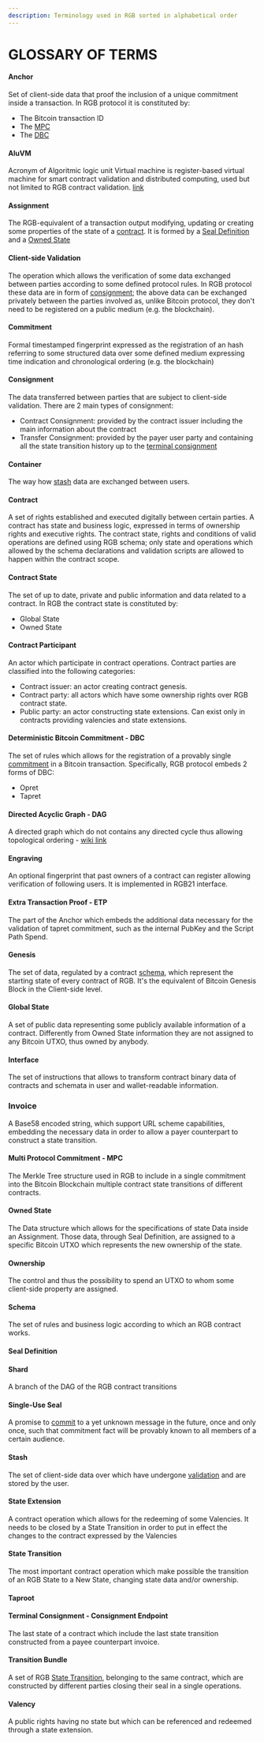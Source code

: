 ```yaml
---
description: Terminology used in RGB sorted in alphabetical order
---
```


# GLOSSARY OF TERMS

#### Anchor

Set of client-side data that proof the inclusion of a unique commitment inside a transaction. In RGB protocol it is constituted by:
* The Bitcoin transaction ID
* The [MPC](#multi-protocol-commitment---mpc)
* The [DBC](#deterministic-bitcoin-commitment---dbc)

#### AluVM

Acronym of Algoritmic logic unit Virtual machine is register-based virtual machine for smart contract validation and distributed computing, used but not limited to RGB contract validation. [link](https://www.aluvm.org/)

#### Assignment

The RGB-equivalent of a transaction output modifying, updating or creating some properties of the state of a [contract](#contract). It is formed by a [Seal Definition]() and a [Owned State]()

#### Client-side Validation

The operation which allows the verification of some data exchanged between parties according to some defined protocol rules. In RGB protocol these data are in form of [consignment](#consignment); the above data can be exchanged privately between the parties involved as, unlike Bitcoin protocol, they don't need to be registered on a public medium (e.g. the blockchain).

#### Commitment

Formal timestamped fingerprint expressed as the registration of an hash referring to some structured data over some defined medium expressing time indication and chronological ordering (e.g. the blockchain)

#### Consignment
The data transferred between parties that are subject to client-side validation. There are 2 main types of consignment:
* Contract Consignment: provided by the contract issuer including the main information about the contract
* Transfer Consignment: provided by the payer user party and containing all the state transition history up to the [terminal consignment]()

#### Container

The way how [stash](#stash) data are exchanged between users.

#### Contract

A set of rights established and executed digitally between certain parties. A contract has state and business logic, expressed in terms of ownership rights and executive rights. The contract state, rights and conditions of valid operations are defined using RGB schema; only state and operations which allowed by the schema declarations and validation scripts are allowed to happen within the contract scope.

#### Contract State

The set of up to date, private and public information and data related to a contract. In RGB the contract state is constituted by:
* Global State
* Owned State


#### Contract Participant

An actor which participate in contract operations. Contract parties are classified into the following categories:

* Contract issuer: an actor creating contract genesis.
* Contract party: all actors which have some ownership rights over RGB contract state.
* Public party: an actor constructing state extensions. Can exist only in contracts providing valencies and state extensions.

#### Deterministic Bitcoin Commitment - DBC

The set of rules which allows for the registration of a provably single [commitment](#commitment) in a Bitcoin transaction. Specifically, RGB protocol embeds 2 forms of DBC:
* Opret
* Tapret

#### Directed Acyclic Graph - DAG

A directed graph which do not contains any directed cycle thus allowing topological ordering - [wiki link](https://en.wikipedia.org/wiki/Directed\_acyclic\_graph)

#### Engraving

An optional fingerprint that past owners of a contract can register allowing verification of following users. It is implemented in RGB21 interface.

#### Extra Transaction Proof - ETP

The part of the Anchor which embeds the additional data necessary for the validation of tapret commitment, such as the internal PubKey and the Script Path Spend.

#### Genesis

The set of data, regulated by a contract [schema](#schema), which represent the starting state of every contract of RGB. It's the equivalent of Bitcoin Genesis Block in the Client-side level. 

#### Global State

A set of public data representing some publicly available information of a contract. Differently from Owned State information they are not assigned to any Bitcoin UTXO, thus owned by anybody.  

#### Interface

The set of instructions that allows to transform contract binary data of contracts and schemata in user and wallet-readable information.

### Invoice

A Base58 encoded string, which support URL scheme capabilities, embedding the necessary data in order to allow a payer counterpart to construct a state transition.

#### Multi Protocol Commitment - MPC

The Merkle Tree structure used in RGB to include in a single commitment into the Bitcoin Blockchain multiple contract state transitions of different contracts.

#### Owned State

The Data structure which allows for the specifications of state Data inside an Assignment. Those data, through Seal Definition, are assigned to a specific Bitcoin UTXO which represents the new ownership of the state.  


#### Ownership

The control and thus the possibility to spend an UTXO to whom some client-side property are assigned.

#### Schema

The set of rules and business logic according to which an RGB contract works.

#### Seal Definition

#### Shard

A branch of the DAG of the RGB contract transitions

#### Single-Use Seal

A promise to [commit](#commitment) to a yet unknown message in the future, once and only once, such that commitment fact will be provably known to all members of a certain audience.

#### Stash

The set of client-side data over which have undergone [validation](glossary-of-terms.md#client-side-validation) and are stored by the user.

#### State Extension

A contract operation which allows for the redeeming of some Valencies. It needs to be closed by a State Transition in order to put in effect the changes to the contract expressed by the Valencies

#### State Transition

The most important contract operation which make possible the transition of an RGB State to a New State, changing state data and/or ownership.

#### Taproot

#### Terminal Consignment - Consignment Endpoint

The last state of a contract which include the last state transition constructed from a payee counterpart invoice.

#### Transition Bundle

A set of RGB [State Transition](), belonging to the same contract, which are constructed by different parties closing their seal in a single operations. 


#### Valency

A public rights having no state but which can be referenced and redeemed through a state extension.
